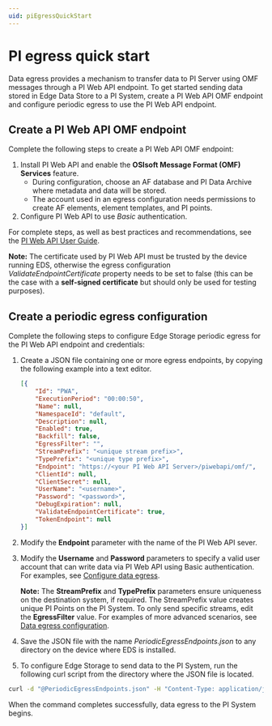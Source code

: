 ```yaml
---
uid: piEgressQuickStart
---
```


# PI egress quick start

Data egress provides a mechanism to transfer data to PI Server using OMF messages through a PI Web API endpoint. To get started sending data stored in Edge Data Store to a PI System, create a PI Web API OMF endpoint and configure periodic egress to use the PI Web API endpoint.

## Create a PI Web API OMF endpoint

Complete the following steps to create a PI Web API OMF endpoint:

1. Install PI Web API and enable the **OSIsoft Message Format (OMF) Services** feature.
    - During configuration, choose an AF database and PI Data Archive where metadata and data will be stored.
    - The account used in an egress configuration needs permissions to create AF elements, element templates, and PI points.
2. Configure PI Web API to use *Basic* authentication.

 For complete steps, as well as best practices and recommendations, see the [PI Web API User Guide](https://docs.osisoft.com/bundle/pi-web-api/page/pi-web-api.html).

 **Note:**  The certificate used by PI Web API must be trusted by the device running EDS, otherwise the egress configuration *ValidateEndpointCertificate* property needs to be set to false (this can be the case with a **self-signed certificate** but should only be used for testing purposes).

## Create a periodic egress configuration

Complete the following steps to configure Edge Storage periodic egress for the PI Web API endpoint and credentials:

1. Create a JSON file containing one or more egress endpoints, by copying the following example into a text editor.

   ```json
   [{
       "Id": "PWA",
       "ExecutionPeriod": "00:00:50",
       "Name": null,
       "NamespaceId": "default",
       "Description": null,
       "Enabled": true,
       "Backfill": false,
       "EgressFilter": "",
       "StreamPrefix": "<unique stream prefix>",
       "TypePrefix": "<unique type prefix>",
       "Endpoint": "https://<your PI Web API Server>/piwebapi/omf/",
       "ClientId": null,
       "ClientSecret": null,
       "UserName": "<username>",
       "Password": "<password>",
       "DebugExpiration": null,
       "ValidateEndpointCertificate": true,
       "TokenEndpoint": null
   }]
   ```

2. Modify the **Endpoint** parameter with the name of the PI Web API sever.
3. Modify the **Username** and **Password** parameters to specify a valid user account that can write data via PI Web API using Basic authentication. For examples, see [Configure data egress](xref:configureEgress).

   **Note:** The **StreamPrefix** and **TypePrefix** parameters ensure uniqueness on the destination system, if required. The StreamPrefix value creates unique PI Points on the PI System. To only send specific streams, edit the **EgressFilter** value. For examples of more advanced scenarios, see [Data egress configuration](xref:egress).

4. Save the JSON file with the name _PeriodicEgressEndpoints.json_ to any directory on the device where EDS is installed.
5. To configure Edge Storage to send data to the PI System, run the following curl script from the directory where the JSON file is located. 

```bash
curl -d "@PeriodicEgressEndpoints.json" -H "Content-Type: application/json" -X PUT http://localhost:5590/api/v1/configuration/storage/PeriodicEgressEndpoints/
```

When the command completes successfully, data egress to the PI System begins.
